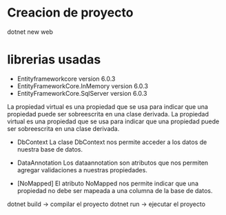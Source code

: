 # Creacion de proyecto
dotnet new web

# librerias usadas
- Entityframeworkcore version 6.0.3
- EntityFrameworkCore.InMemory version 6.0.3
- EntityFrameworkCore.SqlServer version 6.0.3

La propiedad virtual es una propiedad que se usa para indicar que una propiedad puede ser sobreescrita en una clase derivada. La propiedad virtual es una propiedad que se usa para indicar que una propiedad puede ser sobreescrita en una clase derivada.

- DbContext
La clase DbContext nos permite acceder a los datos de nuestra base de datos.

- DataAnnotation
Los dataannotation son atributos que nos permiten agregar validaciones a nuestras propiedades.

- [NoMapped]
El atributo NoMapped nos permite indicar que una propiedad no debe ser mapeada a una columna de la base de datos.

dotnet build -> compilar el proyecto
dotnet run -> ejecutar el proyecto